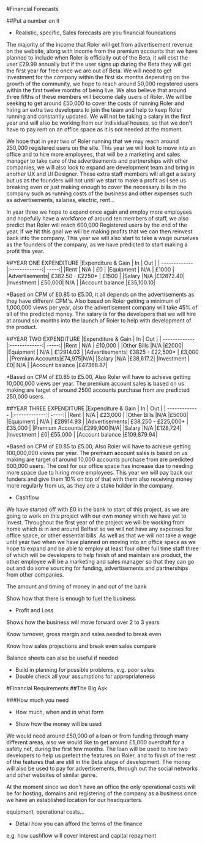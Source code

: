 #Financial Forecasts

##Put a number on it 

-	Realistic, specific, Sales forecasts are you financial foundations

The majority of the income that Roler will get from advertisement revenue on the website, along with income from the premium accounts that we have planned to include when Roler is officially out of the Beta, it will cost the user £29.99 annually but if the user signs up during the Beta they will get the first year for free once we are out of Beta. We will need to get investment for the company within the first six months depending on the growth of the community, we hope to reach around 50,000 registered users within the first twelve months of being live. We also believe that around three fifths of these members will become daily users of Roler. We will be seeking to get around £50,000 to cover the costs of running Roler and hiring an extra two developers to join the team and help to keep Roler running and constantly updated. We will not be taking a salary in the first year and will also be working from our individual houses, so that we don't have to pay rent on an office space as it is not needed at the moment.

We hope that in year two of Roler running that we may reach around 250,000 registered users on the site. This year we will look to move into an office and to hire more employees, that will be a marketing and sales manager to take care of the advertisements and partnerships with other companies, we will also look to expand are development team and bring in another UX and UI Designer. These extra staff members will all get a salary but us as the founders will not until we start to make a profit as I see us breaking even or just making enough to cover the necessary bills in the company such as running costs of the business and other expenses such as advertisements, salaries, electric, rent... 

In year three we hope to expand once again and employ more employees and hopefully have a workforce of around ten members of staff, we also predict that Roler will reach 600,000 Registered users by the end of the year, if we hit this goal we will be making profits that we can then reinvest back into the company. This year we will also start to take a wage ourselves as the founders of the company, as we have predicted to start making a profit this year.

##YEAR ONE EXPENDITURE
|Expenditure & Gain       | In           | Out  |
| ------------- |:-------------:| -----:|
|Rent     | N/A | £0 |
|Equipment    | N/A      |   £1000 |
|Advertisements| £382.50 - £2250*    |  £1500 |
|Salary	|N/A |£12872.40|
|Investment | £50,000| N/A |
|Account balance |£35,100.10|

*Based on CPM of £0.85 to £5.00, it all depends on the advertisements as they have different CPM's. Also based on Roler getting a minimum of 1,000,000 views per year, also the advertisement company will take 45% of all of the predicted money. The salary is for the developers that we will hire at around six months into the launch of Roler to help with development of the product.

##YEAR TWO EXPENDITURE
|Expenditure & Gain      | In           | Out  |
| ------------- |:-------------:| -----:|
|Rent     | N/A | £10,000 |
|Other Bills |N/A |£2000|
|Equipment    | N/A      |   £12914.03 |
|Advertisements| £3825 - £22,500*    |  £3,000 |
|Premium Accounts|£74,975|N/A|
|Salary	|N/A |£38,617.2|
|Investment | £0| N/A |
|Account balance |£47368.87|

*Based on CPM of £0.85 to £5.00, Also Roler will have to achieve getting 10,000,000 views per year. The premium account sales is based on us making are target of around 2500 accounts purchase from are predicted 250,000 users.

##YEAR THREE EXPENDITURE
|Expenditure & Gain      | In           | Out  |
| ------------- |:-------------:| -----:|
|Rent     | N/A | £23,000 |
|Other Bills |N/A |£5000|
|Equipment    | N/A      |   £28914.93 |
|Advertisements| £38,250 - £225,000*    |  £35,000 |
|Premium Accounts|£299,900|N/A|
|Salary	|N/A |£128,724|
|Investment | £0| £55,000 |
|Account balance |£109,879.94|

*Based on CPM of £0.85 to £5.00, Also Roler will have to achieve getting 100,000,000 views per year. The premium account sales is based on us making are target of around 10,000 accounts purchase from are predicted 600,000 users. The cost for our office space has increase due to needing more space due to hiring more employees. This year we will pay back our funders and give them 10% on top of that with them also receiving money more regularly from us, as they are a stake holder in the company.

-	Cashflow 


We have started off with £0 in the bank to start of this project, as we are going to work on this project with our own money which we have yet to invest. Throughout the first year of the project we will be working from home which is in and around Belfast so we will not have any expenses for office space, or other essential bills. As well as that we will not take a wage until year two when we have planned on moving into an office space as we hope to expand and be able to employ at least four other full time staff three of which will be developers to help finish of and maintain are product, the other employee will be a marketing and sales manager so that they can go out and do some sourcing for funding, advertisements and partnerships from other companies.

The amount and timing of money in and out of the bank

Show how that there is enough to fuel the business

-	Profit and Loss

Shows how the business will move forward over 2 to 3 years

Know turnover, gross margin and sales needed to break even

Know how sales projections and break even sales compare

Balance sheets can also be useful if needed

-	Build in planning for possible problems, e.g. poor sales
-	Double check all your assumptions for appropriateness


#Financial Requirements
##The Big Ask

###How much you need

-	How much, when and in what form

-	Show how the money will be used

We would need around £50,000 of a loan or from funding through many different areas, also we would like to get around £5,000 overdraft for a safety net, during the first few months. The loan will be used to hire two developers to help us prefect the features on Roler, and to finish of the rest of the features that are still in the Beta stage of development. The money will also be used to pay for advertisements, through out the social networks and other websites of similar genre.

At the moment since we don't have an office the only operational costs will be for hosting, domains and registering of the company as a business once we have an established location for our headquarters.


equipment, operational costs...

-	Detail how you can afford the terms of the finance

e.g. how cashflow will cover interest and capital repayment

